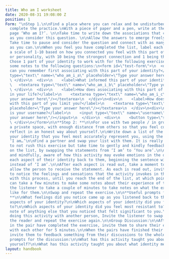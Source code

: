 ```yaml
---
title: Who am I worksheet
date: 2020-08-31 19:08:00 Z
position: 1
Form: "\nStep 1.\n\nFind a place where you can relax and be undisturbed while you
  complete the practice.\nWith a piece of paper and a pen, write at the top of the
  page ‘Who am I?’. \n\nTake time to write down the associations that come to mind
  as you consider this question. \n\nAllow the answers to emerge freely and honestly.
  Take time to pause and consider the question and connect with as many associations
  as you can.\n\nWhen you feel you have completed the list, label each answer from
  a scale of 1-10 based on how you connected you feel with this part of your identity
  or personality, with 10 being the strongest connection and 1 being the least strong.
  Chose 1 part of your identity to work with for the following exercise: \n\nMake
  some notes to the following questions:\n<form id=\"test-form\">\n  <div>\n    <label>When
  can you remember first associating with this part of your identity?</label>\n    <textarea
  type=\"text\" name=\"who_am_i_a\" placeholder=\"Type your answer here\"/></textarea>\n
  \ </div>\n  <div>\n    <label>What informed this part of your identity?</label>\n
  \   <textarea type=\"text\" name=\"who_am_i_b\" placeholder=\"Type your answer here\"/></textarea>\n
  \ </div>\n  <div>\n    <label>How does associating with this part of you serve you
  in your life?</label>\n    <textarea type=\"text\" name=\"who_am_i_c\" placeholder=\"Type
  your answer here\"/></textarea>\n  </div>\n<div>\n    <label>How does associating
  with this part of you limit you?</label>\n    <textarea type=\"text\" name=\"who_am_i_d\"
  placeholder=\"Type your answer here\"/></textarea>\n  </div>\n<div>\n    <label>What
  is your username?</label>\n    <input type=\"text\" name=\"username\" placeholder=\"Type
  your answer here\"/></input>\n  </div>\n  <div>\n    <button type=\"submit\"id=\"submit-form\">Submit</button>\n
  \ </div>\n</form>\n\n**Step 2: **\n\nFor use with two people / in groups.\n\nFind
  a private space, with enough distance from others so that you feel comfortable to
  reflect in an honest way about yourself.\n\nWrite down a list of the aspects of
  your identity that you feel most accurately represent you, using the opening prompt
  ‘I am…’\n\nFind a partner and swap your list with them. It is really important here
  to not rush this exercise but take time to gently and kindly feedback each point
  on the list, by swapping the statements from ‘I am’ to ‘You are’.\n\nVery slowly
  and mindfully, aware of how this activity may evoke emotions in the other, read
  each aspect of their identity back to them, beginning the sentence with ‘You are’
  instead of ‘I am’.\n\nAfter each aspect is read out, take a moment to pause and
  allow the person to receive the statement. As each is read out, invite the listener
  to notice the feelings and sensations that the activity invokes in them.\n\nContinue
  with this process, until you reach the end of the list, at which point the listener
  can take a few minutes to make some notes about their experience of the exercise.\n\nInvite
  the listener to take a couple of minutes to take notes on what the experience was
  like for them.\n\nSwap and repeat the exercise.\n\n**Useful prompts for the reflection:
  **\n\nWhat feelings did you notice came up as you listened back to the different
  aspects of your identity?\n\nWhich aspects of your identity did you feel most connected
  to?\n\nWhich aspects of your identity did you feel most resistant to?\n\nMake a
  note of anything else that you noticed that felt significant to you.\n\nIf you are
  doing this activity with another person, Invite the listener to swap roles with
  the reader and repeat the exercise again.\n\nGroup Discussion:\n\nAfter both people
  in the pair have completed the exercise, invite them to share their experiences
  with each other for 5 minutes.\n\nWhen the pairs have finished their discussion,
  invite them to feedback something from their discussions to the whole group.\n\nUseful
  prompts for the discussion:\n\nWhat has this activity taught you about how you see
  yourself?\n\nWhat has this activity taught you about what identity means?"
layout: handbook
---
```


